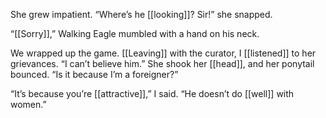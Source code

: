She grew impatient. “Where’s he [[looking]]? Sir!” she snapped.

“[[Sorry]],” Walking Eagle mumbled with a hand on his neck.

We wrapped up the game. [[Leaving]] with the curator, I [[listened]] to her grievances. “I can’t believe him.” She shook her [[head]], and her ponytail bounced. “Is it because I’m a foreigner?”

“It’s because you’re [[attractive]],” I said. “He doesn’t do [[well]] with women.”